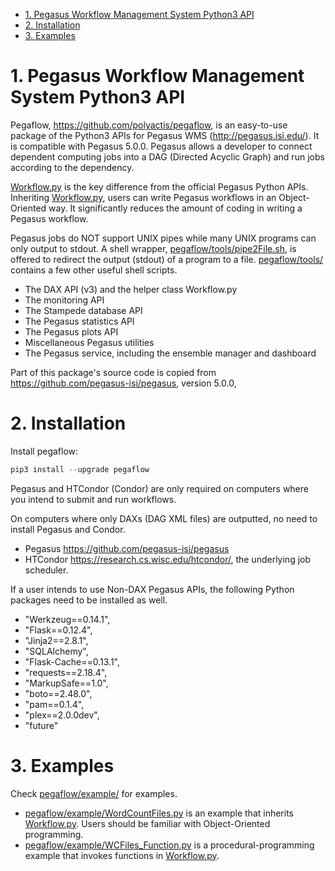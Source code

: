 - [1. Pegasus Workflow Management System Python3 API](#1-pegasus-workflow-management-system-python3-api)
- [2. Installation](#2-installation)
- [3. Examples](#3-examples)

# 1. Pegasus Workflow Management System Python3 API

Pegaflow, https://github.com/polyactis/pegaflow, is an easy-to-use package of the Python3 APIs for Pegasus WMS (http://pegasus.isi.edu/). It is compatible with Pegasus 5.0.0. Pegasus allows a developer to connect dependent computing jobs into a DAG (Directed Acyclic Graph) and run jobs according to the dependency.

[Workflow.py](pegaflow/Workflow.py) is the key difference from the official Pegasus Python APIs. Inheriting [Workflow.py](pegaflow/Workflow.py), users can write Pegasus workflows in an Object-Oriented way. It significantly reduces the amount of coding in writing a Pegasus workflow.

Pegasus jobs do NOT support UNIX pipes while many UNIX programs can only output to stdout. A shell wrapper, [pegaflow/tools/pipe2File.sh](pegaflow/tools/pipe2File.sh), is offered to redirect the output (stdout) of a program to a file. [pegaflow/tools/](pegaflow/tools/) contains a few other useful shell scripts.

- The DAX API (v3) and the helper class Workflow.py
- The monitoring API
- The Stampede database API
- The Pegasus statistics API
- The Pegasus plots API
- Miscellaneous Pegasus utilities
- The Pegasus service, including the ensemble manager and dashboard

Part of this package's source code is copied from https://github.com/pegasus-isi/pegasus, version 5.0.0,

# 2. Installation

Install pegaflow:

```python
pip3 install --upgrade pegaflow
```

Pegasus and HTCondor (Condor) are only required on computers where you intend to submit and run workflows.

On computers where only DAXs (DAG XML files) are outputted, no need to install Pegasus and Condor.

- Pegasus https://github.com/pegasus-isi/pegasus
- HTCondor https://research.cs.wisc.edu/htcondor/, the underlying job scheduler.

If a user intends to use Non-DAX Pegasus APIs, the following Python packages need to be installed as well.

- "Werkzeug==0.14.1",
- "Flask==0.12.4",
- "Jinja2==2.8.1",
- "SQLAlchemy",
- "Flask-Cache==0.13.1",
- "requests==2.18.4",
- "MarkupSafe==1.0",
- "boto==2.48.0",
- "pam==0.1.4",
- "plex==2.0.0dev",
- "future"

# 3. Examples

Check [pegaflow/example/](pegaflow/example/) for examples.

- [pegaflow/example/WordCountFiles.py](pegaflow/example/WordCountFiles.py) is an example that inherits [Workflow.py](pegaflow/Workflow.py). Users should be familiar with Object-Oriented programming.
- [pegaflow/example/WCFiles_Function.py](pegaflow/example/WCFiles_Function.py) is a procedural-programming example that invokes functions in [Workflow.py](pegaflow/Workflow.py).
